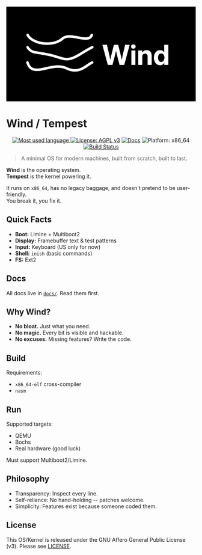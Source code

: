 ![Wind Logo (Wide Version)](logo/wind_wide.png)

# Wind / Tempest

<!-- Badges -->
<p align="center">
  <a href="https://github.com/wind-tempest/wind/tree/main/src">
    <img src="https://img.shields.io/github/languages/top/wind-tempest/wind?logo=c&label=" alt="Most used language">
  </a>
  <a href="https://www.gnu.org/licenses/agpl-3.0"><img src="https://img.shields.io/badge/license-AGPLv3-blue.svg" alt="License: AGPL v3"></a>
  <a href="docs/Main.md"><img src="https://img.shields.io/badge/docs-available-brightgreen.svg" alt="Docs"></a>
  <img src="https://img.shields.io/badge/platform-x86__64-lightgrey.svg" alt="Platform: x86_64">
  <a href="https://github.com/wind-tempest/wind/actions/workflows/build.yml?branch=main">
    <img src="https://github.com/wind-tempest/wind/actions/workflows/build.yml/badge.svg?branch=main" alt="Build Status">
  </a>
</p>

> A minimal OS for modern machines, built from scratch, built to last.

**Wind** is the operating system.  
**Tempest** is the kernel powering it.

It runs on `x86_64`, has no legacy baggage, and doesn't pretend to be user-friendly.  
You break it, you fix it.

## Quick Facts

- **Boot:** Limine + Multiboot2  
- **Display:** Framebuffer text & test patterns  
- **Input:** Keyboard (US only for now)  
- **Shell:** `inish` (basic commands)
- **FS:** Ext2

## Docs

All docs live in [`docs/`](docs/Main.md). Read them first.

## Why Wind?

- **No bloat.** Just what you need.  
- **No magic.** Every bit is visible and hackable.  
- **No excuses.** Missing features? Write the code.

## Build

Requirements:

- `x86_64-elf` cross-compiler  
- `nasm`

## Run

Supported targets:

- QEMU
- Bochs
- Real hardware (good luck)

Must support Multiboot2/Limine.

## Philosophy

- Transparency: Inspect every line.
- Self-reliance: No hand-holding -- patches welcome.
- Simplicity: Features exist because someone coded them.

## License

This OS/Kernel is released under the GNU Affero General Public License (v3). Please see [LICENSE](LICENSE.md).